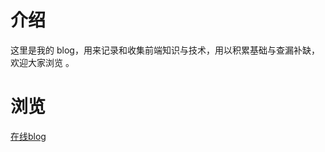 # 介绍
这里是我的 blog，用来记录和收集前端知识与技术，用以积累基础与查漏补缺，欢迎大家浏览 。

# 浏览
[在线blog](https://wzcoding.github.io/blog/)
